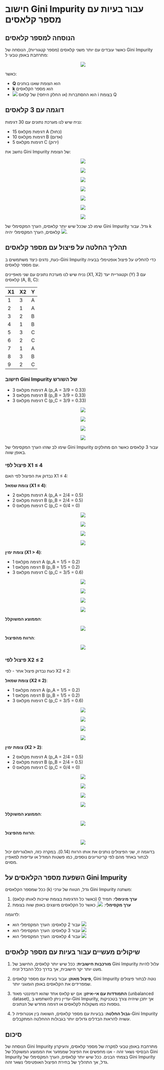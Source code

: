 # חישוב Gini Impurity עבור בעיות עם מספר קלאסים
  
## הנוסחה למספר קלאסים
  
כאשר עובדים עם יותר משני קלאסים (מספר קטגוריות), הנוסחה של Gini Impurity מתרחבת באופן טבעי ל:
  
<p align="center"><img src="https://latex.codecogs.com/gif.latex?G(Q)%20=%201%20-%20\sum_{i=1}^{k}%20p_i^2"/></p>  
  
  
כאשר:
- **Q** הוא הצומת שאנו בוחנים
- **k** הוא מספר הקלאסים
- **<img src="https://latex.codecogs.com/gif.latex?p_i"/>** הוא ההסתברות (או החלק היחסי) של קלאס i בצומת Q
  
## דוגמה עם 3 קלאסים
  
נניח שיש לנו מערכת נתונים עם 30 דגימות:
- 15 דגימות מקלאס A (כחול)
- 10 דגימות מקלאס B (אדום)
- 5 דגימות מקלאס C (ירוק)
  
נחשב את Gini Impurity של הצומת:
  
<p align="center"><img src="https://latex.codecogs.com/gif.latex?p_A%20=%20\frac{15}{30}%20=%200.5"/></p>  
  
<p align="center"><img src="https://latex.codecogs.com/gif.latex?p_B%20=%20\frac{10}{30}%20=%200.33"/></p>  
  
<p align="center"><img src="https://latex.codecogs.com/gif.latex?p_C%20=%20\frac{5}{30}%20=%200.17"/></p>  
  
  
<p align="center"><img src="https://latex.codecogs.com/gif.latex?G(Q)%20=%201%20-%20[(0.5)^2%20+%20(0.33)^2%20+%20(0.17)^2]"/></p>  
  
<p align="center"><img src="https://latex.codecogs.com/gif.latex?G(Q)%20=%201%20-%20[0.25%20+%200.11%20+%200.03]"/></p>  
  
<p align="center"><img src="https://latex.codecogs.com/gif.latex?G(Q)%20=%201%20-%200.39"/></p>  
  
<p align="center"><img src="https://latex.codecogs.com/gif.latex?G(Q)%20=%200.61"/></p>  
  
  
שימו לב שככל שיש יותר קלאסים, הערך המקסימלי של Gini Impurity גדל. עבור k קלאסים, הערך המקסימלי יהיה <img src="https://latex.codecogs.com/gif.latex?(1%20-%20\frac{1}{k})"/>.
  
## תהליך החלטה על פיצול עם מספר קלאסים
  
כעת, נדגים כיצד משתמשים ב-Gini Impurity כדי להחליט על פיצול אופטימלי בבעיה עם מספר קלאסים.
  
נניח שיש לנו מערכת נתונים עם שני מאפיינים (X1, X2) וקטגוריית יעד (Y) עם 3 קלאסים (A, B, C):
  
| X1 | X2 | Y |
|----|----|----|
| 1  | 3  | A  |
| 2  | 1  | A  |
| 3  | 2  | B  |
| 4  | 1  | B  |
| 5  | 3  | C  |
| 6  | 2  | C  |
| 7  | 1  | A  |
| 8  | 3  | B  |
| 9  | 2  | C  |
  
### חישוב Gini Impurity של השורש
  
- 3 דגימות מקלאס A (p_A = 3/9 = 0.33)
- 3 דגימות מקלאס B (p_B = 3/9 = 0.33)
- 3 דגימות מקלאס C (p_C = 3/9 = 0.33)
  
<p align="center"><img src="https://latex.codecogs.com/gif.latex?G(root)%20=%201%20-%20[(0.33)^2%20+%20(0.33)^2%20+%20(0.33)^2]"/></p>  
  
<p align="center"><img src="https://latex.codecogs.com/gif.latex?G(root)%20=%201%20-%20[0.11%20+%200.11%20+%200.11]"/></p>  
  
<p align="center"><img src="https://latex.codecogs.com/gif.latex?G(root)%20=%201%20-%200.33"/></p>  
  
<p align="center"><img src="https://latex.codecogs.com/gif.latex?G(root)%20=%200.67"/></p>  
  
  
שימו לב שזהו הערך המקסימלי של Gini Impurity עבור 3 קלאסים כאשר הם מחולקים באופן שווה.
  
### פיצול לפי X1 ≤ 4
  
נבדוק את הפיצול לפי האם X1 ≤ 4:
  
**צומת שמאל (X1 ≤ 4)**:
- 2 דגימות מקלאס A (p_A = 2/4 = 0.5)
- 2 דגימות מקלאס B (p_B = 2/4 = 0.5)
- 0 דגימות מקלאס C (p_C = 0/4 = 0)
  
<p align="center"><img src="https://latex.codecogs.com/gif.latex?G(left)%20=%201%20-%20[(0.5)^2%20+%20(0.5)^2%20+%20(0)^2]"/></p>  
  
<p align="center"><img src="https://latex.codecogs.com/gif.latex?G(left)%20=%201%20-%20[0.25%20+%200.25%20+%200]"/></p>  
  
<p align="center"><img src="https://latex.codecogs.com/gif.latex?G(left)%20=%201%20-%200.5"/></p>  
  
<p align="center"><img src="https://latex.codecogs.com/gif.latex?G(left)%20=%200.5"/></p>  
  
  
**צומת ימין (X1 > 4)**:
- 1 דגימה מקלאס A (p_A = 1/5 = 0.2)
- 1 דגימה מקלאס B (p_B = 1/5 = 0.2)
- 3 דגימות מקלאס C (p_C = 3/5 = 0.6)
  
<p align="center"><img src="https://latex.codecogs.com/gif.latex?G(right)%20=%201%20-%20[(0.2)^2%20+%20(0.2)^2%20+%20(0.6)^2]"/></p>  
  
<p align="center"><img src="https://latex.codecogs.com/gif.latex?G(right)%20=%201%20-%20[0.04%20+%200.04%20+%200.36]"/></p>  
  
<p align="center"><img src="https://latex.codecogs.com/gif.latex?G(right)%20=%201%20-%200.44"/></p>  
  
<p align="center"><img src="https://latex.codecogs.com/gif.latex?G(right)%20=%200.56"/></p>  
  
  
**הממוצע המשוקלל**:
<p align="center"><img src="https://latex.codecogs.com/gif.latex?G_{weighted}%20=%20\frac{4}{9}%20\cdot%200.5%20+%20\frac{5}{9}%20\cdot%200.56%20=%200.22%20+%200.31%20=%200.53"/></p>  
  
  
**הרווח מהפיצול**:
<p align="center"><img src="https://latex.codecogs.com/gif.latex?Gain%20=%20G(root)%20-%20G_{weighted}%20=%200.67%20-%200.53%20=%200.14"/></p>  
  
  
### פיצול לפי X2 ≤ 2
  
כעת נבדוק פיצול אחר - לפי X2 ≤ 2:
  
**צומת שמאל (X2 ≤ 2)**:
- 1 דגימה מקלאס A (p_A = 1/5 = 0.2)
- 1 דגימה מקלאס B (p_B = 1/5 = 0.2)
- 3 דגימות מקלאס C (p_C = 3/5 = 0.6)
  
<p align="center"><img src="https://latex.codecogs.com/gif.latex?G(left)%20=%201%20-%20[(0.2)^2%20+%20(0.2)^2%20+%20(0.6)^2]"/></p>  
  
<p align="center"><img src="https://latex.codecogs.com/gif.latex?G(left)%20=%201%20-%20[0.04%20+%200.04%20+%200.36]"/></p>  
  
<p align="center"><img src="https://latex.codecogs.com/gif.latex?G(left)%20=%201%20-%200.44"/></p>  
  
<p align="center"><img src="https://latex.codecogs.com/gif.latex?G(left)%20=%200.56"/></p>  
  
  
**צומת ימין (X2 > 2)**:
- 2 דגימות מקלאס A (p_A = 2/4 = 0.5)
- 2 דגימות מקלאס B (p_B = 2/4 = 0.5)
- 0 דגימות מקלאס C (p_C = 0/4 = 0)
  
<p align="center"><img src="https://latex.codecogs.com/gif.latex?G(right)%20=%201%20-%20[(0.5)^2%20+%20(0.5)^2%20+%20(0)^2]"/></p>  
  
<p align="center"><img src="https://latex.codecogs.com/gif.latex?G(right)%20=%201%20-%20[0.25%20+%200.25%20+%200]"/></p>  
  
<p align="center"><img src="https://latex.codecogs.com/gif.latex?G(right)%20=%201%20-%200.5"/></p>  
  
<p align="center"><img src="https://latex.codecogs.com/gif.latex?G(right)%20=%200.5"/></p>  
  
  
**הממוצע המשוקלל**:
<p align="center"><img src="https://latex.codecogs.com/gif.latex?G_{weighted}%20=%20\frac{5}{9}%20\cdot%200.56%20+%20\frac{4}{9}%20\cdot%200.5%20=%200.31%20+%200.22%20=%200.53"/></p>  
  
  
**הרווח מהפיצול**:
<p align="center"><img src="https://latex.codecogs.com/gif.latex?Gain%20=%20G(root)%20-%20G_{weighted}%20=%200.67%20-%200.53%20=%200.14"/></p>  
  
  
בדוגמה זו, שני הפיצולים נותנים את אותו הרווח (0.14). במקרה כזה, האלגוריתם יכול לבחור באחד מהם לפי קריטריונים נוספים, כמו פשטות המודל או עדיפות למאפיין מסוים.
  
## השפעת מספר הקלאסים על Gini Impurity
  
ככל שמספר הקלאסים (k) גדל, הטווח של ערכי Gini Impurity משתנה:
  
1. **ערך מינימלי**: תמיד 0 (כאשר כל הדגימות בצומת שייכות לאותו קלאס)
2. **ערך מקסימלי**: <img src="https://latex.codecogs.com/gif.latex?(1%20-%20\frac{1}{k})"/>, כאשר כל הקלאסים מיוצגים באופן שווה בצומת
  
לדוגמה:
- עבור 2 קלאסים: הערך המקסימלי הוא <img src="https://latex.codecogs.com/gif.latex?1%20-%20\frac{1}{2}%20=%200.5"/>
- עבור 3 קלאסים: הערך המקסימלי הוא <img src="https://latex.codecogs.com/gif.latex?1%20-%20\frac{1}{3}%20=%200.67"/>
- עבור 4 קלאסים: הערך המקסימלי הוא <img src="https://latex.codecogs.com/gif.latex?1%20-%20\frac{1}{4}%20=%200.75"/>
  
## שיקולים מעשיים עבור בעיות עם מספר קלאסים
  
1. **מורכבות חישובית**: ככל שיש יותר קלאסים, החישוב של Gini Impurity עלול להיות מעט יותר יקר חישובית, אך בדרך כלל ההבדל זניח.
  
2. **פיצול מאוזן**: עבור בעיות עם מספר קלאסים, Gini Impurity נוטה לבחור פיצולים שמפרידים את הקלאסים באופן הומוגני יותר.
  
3. **התמודדות עם אי-איזון**: אם יש קלאס אחד שהוא דומיננטי מאוד (unbalanced dataset), עדיין ניתן להשתמש ב-Gini Impurity, אך יתכן שיהיה צורך בטכניקות נוספות כמו משקולות לקלאסים או דגימה מחדש של הנתונים.
  
4. **גבול החלטה**: בבעיות עם מספר קלאסים, השוואה בין אנטרופיה ל-Gini Impurity עשויה להראות הבדלים גדולים יותר בגבולות ההחלטה המתקבלים.
  
## סיכום
  
הנוסחה של Gini Impurity מתרחבת באופן טבעי למקרה של מספר קלאסים, והעיקרון הבסיסי נשאר זהה - אנו מחפשים את הפיצול שממזער את הממוצע המשוקלל של Gini Impurity בצמתי הבנים. ככל שיש יותר קלאסים, הערך המקסימלי של Gini Impurity גדל, אך התהליך של בחירת הפיצול האופטימלי נשאר זהה.
  